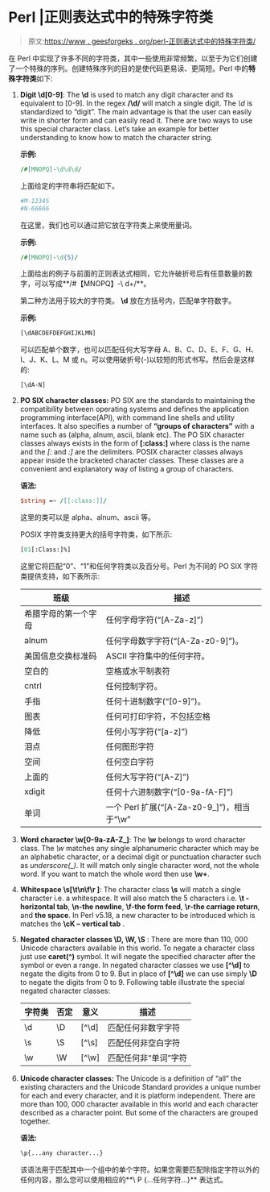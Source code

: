 # Perl |正则表达式中的特殊字符类

> 原文:[https://www . geesforgeks . org/perl-正则表达式中的特殊字符类/](https://www.geeksforgeeks.org/perl-special-character-classes-in-regular-expressions/)

在 Perl 中实现了许多不同的字符类，其中一些使用非常频繁，以至于为它们创建了一个特殊的序列。创建特殊序列的目的是使代码更易读、更简短。Perl 中的**特殊字符类**如下:

1.  **Digit \d[0-9]**: The **\d** is used to match any digit character and its equivalent to [0-9]. In the regex **/\d/** will match a single digit. The *\d* is standardized to “digit”. The main advantage is that the user can easily write in shorter form and can easily read it. There are two ways to use this special character class. Let’s take an example for better understanding to know how to match the character string.

    **示例:**

    ```perl
    /#[MNOPQ]-\d\d\d/

    ```

    上面给定的字符串将匹配如下。

    ```perl
    #M-12345
    #N-66666

    ```

    在这里，我们也可以通过把它放在字符类上来使用量词。

    **示例:**

    ```perl
    /#[MNOPQ]-\d{5}/

    ```

    上面给出的例子与前面的正则表达式相同，它允许破折号后有任意数量的数字，可以写成**/#【MNOPQ】-\ d+/**。

    第二种方法用于较大的字符类。 **\d** 放在方括号内，匹配单字符数字。

    **示例:**

    ```perl
    [\dABCDEFDEFGHIJKLMN]

    ```

    可以匹配单个数字，也可以匹配任何大写字母 A、B、C、D、E、F、G、H、I、J、K、L、M 或 n。可以使用破折号(-)以较短的形式书写。然后会是这样的:

    ```perl
    [\dA-N]

    ```

2.  **PO SIX character classes:** PO SIX are the standards to maintaining the compatibility between operating systems and defines the application programming interface(API), with command line shells and utility interfaces. It also specifies a number of **“groups of characters”** with a name such as (alpha, alnum, ascii, blank etc). The PO SIX character classes always exists in the form of **[:class:]** where class is the name and the *[:* and *:]* are the delimiters. POSIX character classes always appear inside the bracketed character classes. These classes are a convenient and explanatory way of listing a group of characters.

    **语法:**

    ```perl
    $string =~ /[[:class:]]/
    ```

    这里的类可以是 alpha、alnum、ascii 等。

    POSIX 字符类支持更大的括号字符类，如下所示:

    ```perl
    [01[:Class:]%]

    ```

    这里它将匹配“0”、“1”和任何字符类以及百分号。Perl 为不同的 PO SIX 字符类提供支持，如下表所示:

    | 班级 | 描述 |
    | --- | --- |
    | 希腊字母的第一个字母 | 任何字母字符(“[A-Za-z]”) |
    | alnum | 任何字母数字字符(“[A-Za-z0-9]”)。 |
    | 美国信息交换标准码 | ASCII 字符集中的任何字符。 |
    | 空白的 | 空格或水平制表符 |
    | cntrl | 任何控制字符。 |
    | 手指 | 任何十进制数字(“[0-9]”)。 |
    | 图表 | 任何可打印字符，不包括空格 |
    | 降低 | 任何小写字符(“[a-z]”) |
    | 泪点 | 任何图形字符 |
    | 空间 | 任何空白字符 |
    | 上面的 | 任何大写字符(“[A-Z]”) |
    | xdigit | 任何十六进制数字(“[0-9a-fA-F]”) |
    | 单词 | 一个 Perl 扩展(“[A-Za-z0-9_]”)，相当于“\w” |

3.  **Word character \w[0-9a-zA-Z_]**: The **\w** belongs to word character class. The *\w* matches any single alphanumeric character which may be an alphabetic character, or a decimal digit or punctuation character such as *underscore(_)*. It will match only single character word, not the whole word. If you want to match the whole word then use **\w+**.
4.  **Whitespace \s[\t\n\f\r ]**: The character class **\s** will match a single character i.e. a whitespace. It will also match the 5 characters i.e. **\t -horizontal tab**, **\n-the newline**, **\f-the form feed**, **\r-the carriage return**, and **the space**. In Perl v5.18, a new character to be introduced which is matches the **\cK – vertical tab** .
5.  **Negated character classes \D, \W, \S** : There are more than 110, 000 Unicode characters available in this world. To negate a character class just use **caret(^)** symbol. It will negate the specified character after the symbol or even a range. In negated character classes we use **[^\d]** to negate the digits from 0 to 9\. But in place of **[^\d]** we can use simply **\D** to negate the digits from 0 to 9\. Following table illustrate the special negated character classes:

    | 字符类 | 否定 | 意义 | 描述 |
    | --- | --- | --- | --- |
    | \d | \D | [^\d] | 匹配任何非数字字符 |
    | \s | \S | [^\s] | 匹配任何非空白字符 |
    | \w | \W | [^\w] | 匹配任何非“单词”字符 |

6.  **Unicode character classes:** The Unicode is a definition of “all” the existing characters and the Unicode Standard provides a unique number for each and every character, and it is platform independent. There are more than 100, 000 character available in this world and each character described as a character point. But some of the characters are grouped together.

    **语法:**

    ```perl
    \p{...any character...}

    ```

    该语法用于匹配其中一个组中的单个字符。如果您需要匹配除指定字符以外的任何内容，那么您可以使用相应的**\ P {…任何字符…}** 表达式。